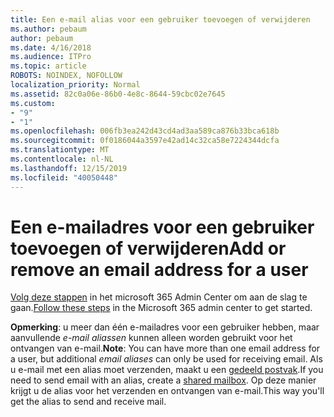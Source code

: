 ```yaml
---
title: Een e-mail alias voor een gebruiker toevoegen of verwijderen
ms.author: pebaum
author: pebaum
ms.date: 4/16/2018
ms.audience: ITPro
ms.topic: article
ROBOTS: NOINDEX, NOFOLLOW
localization_priority: Normal
ms.assetid: 82c0a06e-86b0-4e8c-8644-59cbc02e7645
ms.custom:
- "9"
- "1"
ms.openlocfilehash: 006fb3ea242d43cd4ad3aa589ca876b33bca618b
ms.sourcegitcommit: 0f0186044a3597e42ad14c32ca58e7224344dcfa
ms.translationtype: MT
ms.contentlocale: nl-NL
ms.lasthandoff: 12/15/2019
ms.locfileid: "40050448"
---
```

# <a name="add-or-remove-an-email-address-for-a-user"></a><span data-ttu-id="624e2-102">Een e-mailadres voor een gebruiker toevoegen of verwijderen</span><span class="sxs-lookup"><span data-stu-id="624e2-102">Add or remove an email address for a user</span></span>

<span data-ttu-id="624e2-103">[Volg deze stappen](https://portal.office.com/AdminPortal/Home#/AssistedGuide/addemailoptions) in het microsoft 365 Admin Center om aan de slag te gaan.</span><span class="sxs-lookup"><span data-stu-id="624e2-103">[Follow these steps](https://portal.office.com/AdminPortal/Home#/AssistedGuide/addemailoptions) in the Microsoft 365 admin center to get started.</span></span>

 <span data-ttu-id="624e2-104">**Opmerking**: u meer dan één e-mailadres voor een gebruiker hebben, maar aanvullende *e-mail aliassen* kunnen alleen worden gebruikt voor het ontvangen van e-mail.</span><span class="sxs-lookup"><span data-stu-id="624e2-104">**Note**: You can have more than one email address for a user, but additional  *email aliases*  can only be used for receiving email.</span></span> <span data-ttu-id="624e2-105">Als u e-mail met een alias moet verzenden, maakt u een [gedeeld postvak](https://docs.microsoft.com/office365/admin/email/create-a-shared-mailbox).</span><span class="sxs-lookup"><span data-stu-id="624e2-105">If you need to send email with an alias, create a [shared mailbox](https://docs.microsoft.com/office365/admin/email/create-a-shared-mailbox).</span></span> <span data-ttu-id="624e2-106">Op deze manier krijgt u de alias voor het verzenden en ontvangen van e-mail.</span><span class="sxs-lookup"><span data-stu-id="624e2-106">This way you'll get the alias to send and receive mail.</span></span>
  